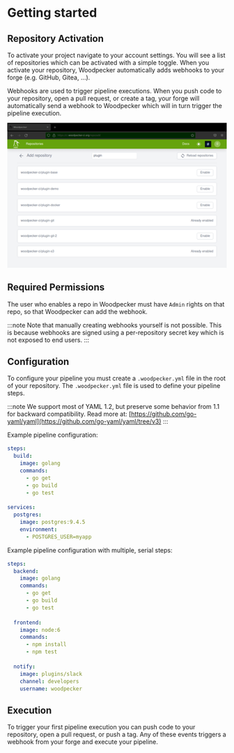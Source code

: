 # Getting started

## Repository Activation

To activate your project navigate to your account settings. You will see a list of repositories which can be activated with a simple toggle. When you activate your repository, Woodpecker automatically adds webhooks to your forge (e.g. GitHub, Gitea, ...).

Webhooks are used to trigger pipeline executions. When you push code to your repository, open a pull request, or create a tag, your forge will automatically send a webhook to Woodpecker which will in turn trigger the pipeline execution.

![repository list](repo-list.png)

## Required Permissions

The user who enables a repo in Woodpecker must have `Admin` rights on that repo, so that Woodpecker can add the webhook.

:::note
Note that manually creating webhooks yourself is not possible.
This is because webhooks are signed using a per-repository secret key which is not exposed to end users.
:::

## Configuration

To configure your pipeline you must create a `.woodpecker.yml` file in the root of your repository. The `.woodpecker.yml` file is used to define your pipeline steps.

:::note
We support most of YAML 1.2, but preserve some behavior from 1.1 for backward compatibility.
Read more at: [https://github.com/go-yaml/yaml](https://github.com/go-yaml/yaml/tree/v3)
:::

Example pipeline configuration:

```yaml title=".woodpecker.yml"
steps:
  build:
    image: golang
    commands:
      - go get
      - go build
      - go test

services:
  postgres:
    image: postgres:9.4.5
    environment:
      - POSTGRES_USER=myapp
```

Example pipeline configuration with multiple, serial steps:

```yaml title=".woodpecker.yml"
steps:
  backend:
    image: golang
    commands:
      - go get
      - go build
      - go test

  frontend:
    image: node:6
    commands:
      - npm install
      - npm test

  notify:
    image: plugins/slack
    channel: developers
    username: woodpecker
```

## Execution

To trigger your first pipeline execution you can push code to your repository, open a pull request, or push a tag. Any of these events triggers a webhook from your forge and execute your pipeline.
